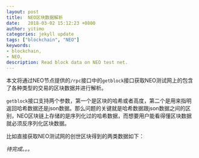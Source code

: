 ```yaml
---
layout: post
title:  NEO区块数据解析
date:   2018-03-02 15:12:23 +0800
author: yitimo
categories: jekyll update
tags: ["blockchain", "NEO"]
keywords:
- blockchain,
- NEO,
description: Read block data on NEO test net.
---
```


本文将通过NEO节点提供的``/rpc``接口中的``getblock``接口获取NEO测试网上的包含了各种类型的交易的区块数据并进行解析。

``getblock``接口支持两个参数，第一个是区块的哈希或者高度，第二个是用来指明返回哈希数据还是json数据。那么问题的关键就是哈希数据跟json数据之间的区别，NEO区块链上存储的是序列化过的哈希数据，而想要用户能看得懂区块数据就必须反序列化区块数据。

比如直接获取NEO测试网的创世区块得到的两类数据如下：

*待完成。。。*


